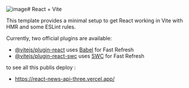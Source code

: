 ![image](https://github.com/baharma/react-news-api/assets/49604706/b3cc3dcf-ffbf-46fc-8f91-cf90ee7ab517)# React + Vite

This template provides a minimal setup to get React working in Vite with HMR and some ESLint rules.

Currently, two official plugins are available:

- [@vitejs/plugin-react](https://github.com/vitejs/vite-plugin-react/blob/main/packages/plugin-react/README.md) uses [Babel](https://babeljs.io/) for Fast Refresh
- [@vitejs/plugin-react-swc](https://github.com/vitejs/vite-plugin-react-swc) uses [SWC](https://swc.rs/) for Fast Refresh

to see all this publis deploy :

- https://react-news-api-three.vercel.app/
